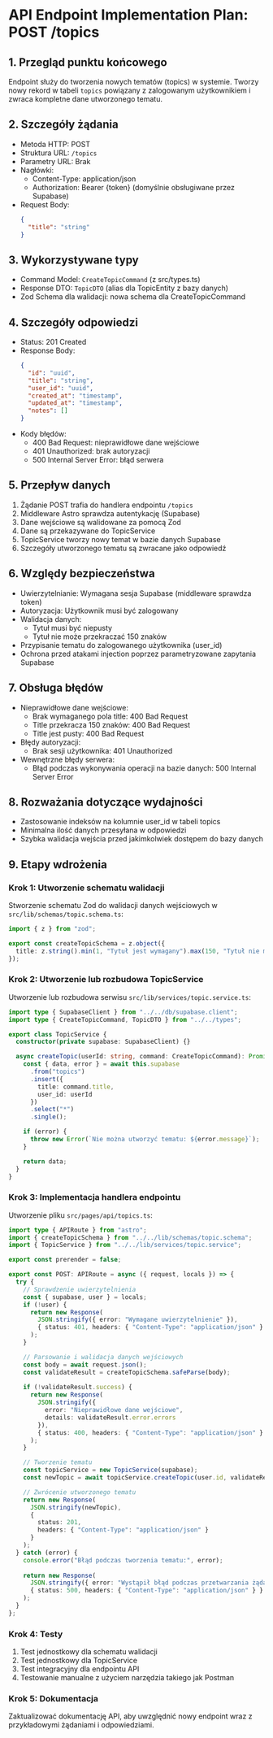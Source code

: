 # API Endpoint Implementation Plan: POST /topics

## 1. Przegląd punktu końcowego
Endpoint służy do tworzenia nowych tematów (topics) w systemie. Tworzy nowy rekord w tabeli `topics` powiązany z zalogowanym użytkownikiem i zwraca kompletne dane utworzonego tematu.

## 2. Szczegóły żądania
- Metoda HTTP: POST
- Struktura URL: `/topics`
- Parametry URL: Brak
- Nagłówki:
  - Content-Type: application/json
  - Authorization: Bearer {token} (domyślnie obsługiwane przez Supabase)
- Request Body:
  ```json
  {
    "title": "string"
  }
  ```

## 3. Wykorzystywane typy
- Command Model: `CreateTopicCommand` (z src/types.ts)
- Response DTO: `TopicDTO` (alias dla TopicEntity z bazy danych)
- Zod Schema dla walidacji: nowa schema dla CreateTopicCommand

## 4. Szczegóły odpowiedzi
- Status: 201 Created
- Response Body:
  ```json
  {
    "id": "uuid",
    "title": "string",
    "user_id": "uuid",
    "created_at": "timestamp",
    "updated_at": "timestamp",
    "notes": []
  }
  ```
- Kody błędów:
  - 400 Bad Request: nieprawidłowe dane wejściowe
  - 401 Unauthorized: brak autoryzacji
  - 500 Internal Server Error: błąd serwera

## 5. Przepływ danych
1. Żądanie POST trafia do handlera endpointu `/topics`
2. Middleware Astro sprawdza autentykację (Supabase)
3. Dane wejściowe są walidowane za pomocą Zod
4. Dane są przekazywane do TopicService
5. TopicService tworzy nowy temat w bazie danych Supabase
6. Szczegóły utworzonego tematu są zwracane jako odpowiedź

## 6. Względy bezpieczeństwa
- Uwierzytelnianie: Wymagana sesja Supabase (middleware sprawdza token)
- Autoryzacja: Użytkownik musi być zalogowany
- Walidacja danych: 
  - Tytuł musi być niepusty
  - Tytuł nie może przekraczać 150 znaków
- Przypisanie tematu do zalogowanego użytkownika (user_id)
- Ochrona przed atakami injection poprzez parametryzowane zapytania Supabase

## 7. Obsługa błędów
- Nieprawidłowe dane wejściowe:
  - Brak wymaganego pola title: 400 Bad Request
  - Title przekracza 150 znaków: 400 Bad Request
  - Title jest pusty: 400 Bad Request
- Błędy autoryzacji:
  - Brak sesji użytkownika: 401 Unauthorized
- Wewnętrzne błędy serwera:
  - Błąd podczas wykonywania operacji na bazie danych: 500 Internal Server Error

## 8. Rozważania dotyczące wydajności
- Zastosowanie indeksów na kolumnie user_id w tabeli topics
- Minimalna ilość danych przesyłana w odpowiedzi
- Szybka walidacja wejścia przed jakimkolwiek dostępem do bazy danych

## 9. Etapy wdrożenia

### Krok 1: Utworzenie schematu walidacji
Stworzenie schematu Zod do walidacji danych wejściowych w `src/lib/schemas/topic.schema.ts`:

```typescript
import { z } from "zod";

export const createTopicSchema = z.object({
  title: z.string().min(1, "Tytuł jest wymagany").max(150, "Tytuł nie może przekraczać 150 znaków"),
});
```

### Krok 2: Utworzenie lub rozbudowa TopicService
Utworzenie lub rozbudowa serwisu `src/lib/services/topic.service.ts`:

```typescript
import type { SupabaseClient } from "../../db/supabase.client";
import type { CreateTopicCommand, TopicDTO } from "../../types";

export class TopicService {
  constructor(private supabase: SupabaseClient) {}

  async createTopic(userId: string, command: CreateTopicCommand): Promise<TopicDTO> {
    const { data, error } = await this.supabase
      .from("topics")
      .insert({
        title: command.title,
        user_id: userId
      })
      .select("*")
      .single();

    if (error) {
      throw new Error(`Nie można utworzyć tematu: ${error.message}`);
    }

    return data;
  }
}
```

### Krok 3: Implementacja handlera endpointu
Utworzenie pliku `src/pages/api/topics.ts`:

```typescript
import type { APIRoute } from "astro";
import { createTopicSchema } from "../../lib/schemas/topic.schema";
import { TopicService } from "../../lib/services/topic.service";

export const prerender = false;

export const POST: APIRoute = async ({ request, locals }) => {
  try {
    // Sprawdzenie uwierzytelnienia
    const { supabase, user } = locals;
    if (!user) {
      return new Response(
        JSON.stringify({ error: "Wymagane uwierzytelnienie" }),
        { status: 401, headers: { "Content-Type": "application/json" } }
      );
    }

    // Parsowanie i walidacja danych wejściowych
    const body = await request.json();
    const validateResult = createTopicSchema.safeParse(body);
    
    if (!validateResult.success) {
      return new Response(
        JSON.stringify({ 
          error: "Nieprawidłowe dane wejściowe", 
          details: validateResult.error.errors 
        }),
        { status: 400, headers: { "Content-Type": "application/json" } }
      );
    }

    // Tworzenie tematu
    const topicService = new TopicService(supabase);
    const newTopic = await topicService.createTopic(user.id, validateResult.data);

    // Zwrócenie utworzonego tematu
    return new Response(
      JSON.stringify(newTopic),
      { 
        status: 201, 
        headers: { "Content-Type": "application/json" } 
      }
    );
  } catch (error) {
    console.error("Błąd podczas tworzenia tematu:", error);
    
    return new Response(
      JSON.stringify({ error: "Wystąpił błąd podczas przetwarzania żądania" }),
      { status: 500, headers: { "Content-Type": "application/json" } }
    );
  }
};
```

### Krok 4: Testy

1. Test jednostkowy dla schematu walidacji
2. Test jednostkowy dla TopicService
3. Test integracyjny dla endpointu API
4. Testowanie manualne z użyciem narzędzia takiego jak Postman

### Krok 5: Dokumentacja

Zaktualizować dokumentację API, aby uwzględnić nowy endpoint wraz z przykładowymi żądaniami i odpowiedziami. 